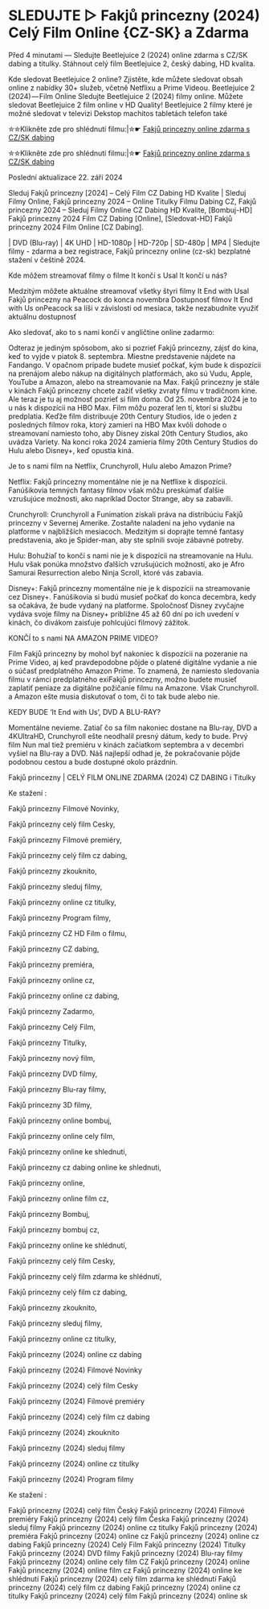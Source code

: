 # SLEDUJTE ▷ Fakjů princezny (2024) Celý Film Online {CZ-SK} a Zdarma

Před 4 minutami — Sledujte Beetlejuice 2 (2024) online zdarma s CZ/SK dabing a titulky. Stáhnout celý film Beetlejuice 2, český dabing, HD kvalita.

Kde sledovat Beetlejuice 2 online? Zjistěte, kde můžete sledovat obsah online z nabídky 30+ služeb, včetně Netflixu a Prime Videou. Beetlejuice 2 (2024) — Film Online Sledujte Beetlejuice 2 (2024) filmy online. Můžete sledovat Beetlejuice 2 film online v HD Quality! Beetlejuice 2 filmy které je možné sledovat v televizi Dekstop machitos tabletách telefon také


✮✮Klikněte zde pro shlédnutí filmu:|✮☛ [Fakjů princezny online zdarma s CZ/SK dabing](https://crotx.online/sk/movie/1119774/fakju-princezny.github)

✮✮Klikněte zde pro shlédnutí filmu:|✮☛ [Fakjů princezny online zdarma s CZ/SK dabing](https://crotx.online/sk/movie/1119774/fakju-princezny.github)

Poslední aktualizace 22. září 2024


Sleduj Fakjů princezny [2024] – Celý Film CZ Dabing HD Kvalite | Sleduj Filmy Online, Fakjů princezny 2024 – Online Titulky Filmu Dabing CZ, Fakjů princezny 2024 – Sleduj Filmy Online CZ Dabing HD Kvalite, [Bombuj-HD] Fakjů princezny 2024 Film CZ Dabing [Online], [Sledovat-HD] Fakjů princezny 2024 Film Online [CZ Dabing].

| DVD (Blu-ray) | 4K UHD | HD-1080p | HD-720p | SD-480p | MP4 | Sledujte filmy - zdarma a bez registrace, Fakjů princezny online (cz-sk) bezplatné stažení v češtině 2024.

Kde môžem streamovať filmy o filme It končí s Usal It končí u nás?

Medzitým môžete aktuálne streamovať všetky štyri filmy It End with Usal Fakjů princezny na Peacock do konca novembra Dostupnosť filmov It End with Us onPeacock sa líši v závislosti od mesiaca, takže nezabudnite využiť aktuálnu dostupnosť

Ako sledovať, ako to s nami končí v angličtine online zadarmo:

Odteraz je jediným spôsobom, ako si pozrieť Fakjů princezny, zájsť do kina, keď to vyjde v piatok 8. septembra. Miestne predstavenie nájdete na Fandango. V opačnom prípade budete musieť počkať, kým bude k dispozícii na prenájom alebo nákup na digitálnych platformách, ako sú Vudu, Apple, YouTube a Amazon, alebo na streamovanie na Max. Fakjů princezny je stále v kinách Fakjů princezny chcete zažiť všetky zvraty filmu v tradičnom kine. Ale teraz je tu aj možnosť pozrieť si film doma. Od 25. novembra 2024 je to u nás k dispozícii na HBO Max. Film môžu pozerať len tí, ktorí si službu predplatia. Keďže film distribuuje 20th Century Studios, ide o jeden z posledných filmov roka, ktorý zamieri na HBO Max kvôli dohode o streamovaní namiesto toho, aby Disney získal 20th Century Studios, ako uvádza Variety. Na konci roka 2024 zamieria filmy 20th Century Studios do Hulu alebo Disney+, keď opustia kiná.

Je to s nami film na Netflix, Crunchyroll, Hulu alebo Amazon Prime?

Netflix: Fakjů princezny momentálne nie je na Netflixe k dispozícii. Fanúšikovia temných fantasy filmov však môžu preskúmať ďalšie vzrušujúce možnosti, ako napríklad Doctor Strange, aby sa zabavili.

Crunchyroll: Crunchyroll a Funimation získali práva na distribúciu Fakjů princezny v Severnej Amerike. Zostaňte naladení na jeho vydanie na platforme v najbližších mesiacoch. Medzitým si doprajte temné fantasy predstavenia, ako je Spider-man, aby ste splnili svoje zábavné potreby.

Hulu: Bohužiaľ to končí s nami nie je k dispozícii na streamovanie na Hulu. Hulu však ponúka množstvo ďalších vzrušujúcich možností, ako je Afro Samurai Resurrection alebo Ninja Scroll, ktoré vás zabavia.

Disney+: Fakjů princezny momentálne nie je k dispozícii na streamovanie cez Disney+. Fanúšikovia si budú musieť počkať do konca decembra, kedy sa očakáva, že bude vydaný na platforme. Spoločnosť Disney zvyčajne vydáva svoje filmy na Disney+ približne 45 až 60 dní po ich uvedení v kinách, čo divákom zaisťuje pohlcujúci filmový zážitok.

KONČÍ to s nami NA AMAZON PRIME VIDEO?

Film Fakjů princezny by mohol byť nakoniec k dispozícii na pozeranie na Prime Video, aj keď pravdepodobne pôjde o platené digitálne vydanie a nie o súčasť predplatného Amazon Prime. To znamená, že namiesto sledovania filmu v rámci predplatného exiFakjů princezny, možno budete musieť zaplatiť peniaze za digitálne požičanie filmu na Amazone. Však Crunchyroll. a Amazon ešte musia diskutovať o tom, či to tak bude alebo nie.

KEDY BUDE ‘It End with Us’, DVD A BLU-RAY?

Momentálne nevieme. Zatiaľ čo sa film nakoniec dostane na Blu-ray, DVD a 4KUltraHD, Crunchyroll ešte neodhalil presný dátum, kedy to bude. Prvý film Nun mal tiež premiéru v kinách začiatkom septembra a v decembri vyšiel na Blu-ray a DVD. Náš najlepší odhad je, že pokračovanie pôjde podobnou cestou a bude dostupné okolo prázdnin.

Fakjů princezny | CELÝ FILM ONLINE ZDARMA (2024) CZ DABING i Titulky

Ke stažení :

Fakjů princezny Filmové Novinky,

Fakjů princezny celý film Cesky,

Fakjů princezny Filmové premiéry,

Fakjů princezny celý film cz dabing,

Fakjů princezny zkouknito,

Fakjů princezny sleduj filmy,

Fakjů princezny online cz titulky,

Fakjů princezny Program filmy,

Fakjů princezny CZ HD Film o filmu,

Fakjů princezny CZ dabing,

Fakjů princezny premiéra,

Fakjů princezny online cz,

Fakjů princezny online cz dabing,

Fakjů princezny Zadarmo,

Fakjů princezny Celý Film,

Fakjů princezny Titulky,

Fakjů princezny nový film,

Fakjů princezny DVD filmy,

Fakjů princezny Blu-ray filmy,

Fakjů princezny 3D filmy,

Fakjů princezny online bombuj,

Fakjů princezny online cely film,

Fakjů princezny online ke shlednuti,

Fakjů princezny cz dabing online ke shlednuti,

Fakjů princezny online,

Fakjů princezny online film cz,

Fakjů princezny Bombuj,

Fakjů princezny bombuj cz,

Fakjů princezny online ke shlédnutí,

Fakjů princezny celý film Cesky,

Fakjů princezny celý film zdarma ke shlédnutí,

Fakjů princezny celý film cz dabing,

Fakjů princezny zkouknito,

Fakjů princezny sleduj filmy,

Fakjů princezny online cz titulky,

Fakjů princezny (2024) online cz dabing

Fakjů princezny (2024) Filmové Novinky

Fakjů princezny (2024) celý film Cesky

Fakjů princezny (2024) Filmové premiéry

Fakjů princezny (2024) celý film cz dabing

Fakjů princezny (2024) zkouknito

Fakjů princezny (2024) sleduj filmy

Fakjů princezny (2024) online cz titulky

Fakjů princezny (2024) Program filmy

Ke stažení :

Fakjů princezny (2024) celý film Český Fakjů princezny (2024) Filmové premiéry Fakjů princezny (2024) celý film Česka Fakjů princezny (2024) sleduj filmy Fakjů princezny (2024) online cz titulky Fakjů princezny (2024) premiéra Fakjů princezny (2024) online cz Fakjů princezny (2024) online cz dabing Fakjů princezny (2024) Celý Film Fakjů princezny (2024) Titulky Fakjů princezny (2024) DVD filmy Fakjů princezny (2024) Blu-ray filmy Fakjů princezny (2024) online cely film CZ Fakjů princezny (2024) online Fakjů princezny (2024) online film cz Fakjů princezny (2024) online ke shlédnutí Fakjů princezny (2024) celý film zdarma ke shlédnutí Fakjů princezny (2024) celý film cz dabing Fakjů princezny (2024) online cz titulky Fakjů princezny (2024) celý film Fakjů princezny (2024) online sk
